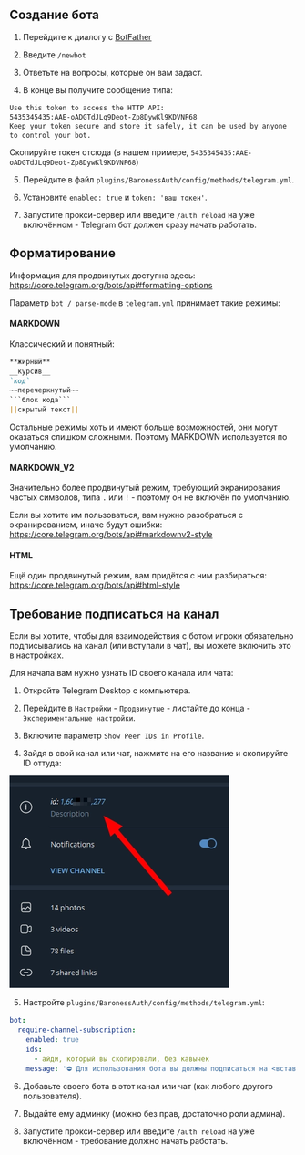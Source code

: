 ## Создание бота

1. Перейдите к диалогу с [BotFather](https://t.me/BotFather)

2. Введите `/newbot`

3. Ответьте на вопросы, которые он вам задаст.

4. В конце вы получите сообщение типа:

```
Use this token to access the HTTP API:
5435345435:AAE-oADGTdJLq9Deot-Zp8DywKl9KDVNF68
Keep your token secure and store it safely, it can be used by anyone to control your bot.
```

Скопируйте токен отсюда (в нашем примере, `5435345435:AAE-oADGTdJLq9Deot-Zp8DywKl9KDVNF68`)

5. Перейдите в файл `plugins/BaronessAuth/config/methods/telegram.yml`.

6. Установите `enabled: true` и `token: 'ваш токен'`.

7. Запустите прокси-сервер или введите `/auth reload` на уже включённом - Telegram бот должен сразу начать работать.

## Форматирование

Информация для продвинутых доступна здесь: https://core.telegram.org/bots/api#formatting-options

Параметр `bot / parse-mode` в `telegram.yml` принимает такие режимы:

#### MARKDOWN

Классический и понятный:

```markdown
**жирный**
__курсив__
`код`
~~перечеркнутый~~
```блок кода```
||скрытый текст||
```

Остальные режимы хоть и имеют больше возможностей, они могут оказаться слишком сложными. Поэтому MARKDOWN используется по умолчанию.

#### MARKDOWN_V2

Значительно более продвинутый режим, требующий экранирования частых символов, типа `.` или `!` - поэтому он не включён по умолчанию.

Если вы хотите им пользоваться, вам нужно разобраться с экранированием, иначе будут ошибки: https://core.telegram.org/bots/api#markdownv2-style

#### HTML

Ещё один продвинутый режим, вам придётся с ним разбираться: https://core.telegram.org/bots/api#html-style

## Требование подписаться на канал

Если вы хотите, чтобы для взаимодействия с ботом игроки обязательно подписывались на канал (или вступали в чат), вы можете включить это в настройках.

Для начала вам нужно узнать ID своего канала или чата:

1. Откройте Telegram Desktop с компьютера.

2. Перейдите в `Настройки` - `Продвинутые` - листайте до конца - `Экспериментальные настройки`.

3. Включите параметр `Show Peer IDs in Profile`.

4. Зайдя в свой канал или чат, нажмите на его название и скопируйте ID оттуда:

![](./../assets/telegram_find_channel_id.webp)

5. Настройте `plugins/BaronessAuth/config/methods/telegram.yml`:

```yml
bot:
  require-channel-subscription:
    enabled: true
    ids:
      - айди, который вы скопировали, без кавычек
    message: '⛔ Для использования бота вы должны подписаться на <вставьте своё>.'
```

6. Добавьте своего бота в этот канал или чат (как любого другого пользователя).

7. Выдайте ему админку (можно без прав, достаточно роли админа).

8. Запустите прокси-сервер или введите `/auth reload` на уже включённом - требование должно начать работать.
